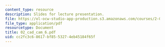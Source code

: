 ```yaml
---
content_type: resource
description: Slides for lecture presentation.
file: https://ol-ocw-studio-app-production.s3.amazonaws.com/courses/2-008-design-and-manufacturing-ii-spring-2004/cc2fc3c68617bf8553274eb45184f65f_02_cad_cam_6.pdf
file_type: application/pdf
resourcetype: Document
title: 02_cad_cam_6.pdf
uid: cc2fc3c6-8617-bf85-5327-4eb45184f65f
---
```


